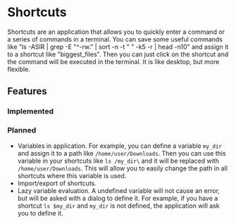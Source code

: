 # Shortcuts
Shortcuts are an application that allows you to quickly enter a command or a series of commands in a terminal. 
You can save some useful commands like "ls -ASlR | grep -E "^\-rw." | sort -n -t " " -k5 -r | head -n10" and assign it to a shortcut like "biggest_files". Then you can just click on the shortcut and the command will be executed in the terminal.
It is like desktop, but more flexible.


## Features
### Implemented

### Planned
- Variables in application.
For example, you can define a variable `my_dir` and assign it to a path like `/home/user/Downloads`. Then you can use this variable in your shortcuts like `ls /my_dir\` and it will be replaced with `/home/user/Downloads`. This will allow you to easily change the path in all shortcuts where this variable is used.
- Import/export of shortcuts.
- Lazy variable evaluation.
A undefined variable will not cause an error, but will be asked with a dialog to define it. For example, if you have a shortcut `ls $my_dir` and `my_dir` is not defined, the application will ask you to define it.
